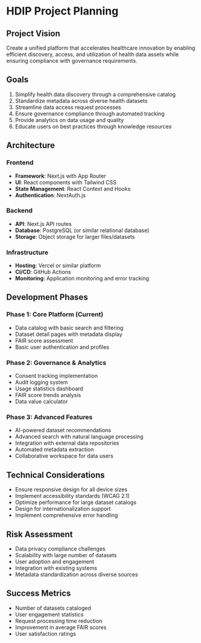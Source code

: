 # HDIP Project Planning

## Project Vision
Create a unified platform that accelerates healthcare innovation by enabling efficient discovery, access, and utilization of health data assets while ensuring compliance with governance requirements.

## Goals
1. Simplify health data discovery through a comprehensive catalog
2. Standardize metadata across diverse health datasets
3. Streamline data access request processes
4. Ensure governance compliance through automated tracking
5. Provide analytics on data usage and quality
6. Educate users on best practices through knowledge resources

## Architecture

### Frontend
- **Framework**: Next.js with App Router
- **UI**: React components with Tailwind CSS
- **State Management**: React Context and Hooks
- **Authentication**: NextAuth.js

### Backend
- **API**: Next.js API routes
- **Database**: PostgreSQL (or similar relational database)
- **Storage**: Object storage for larger files/datasets

### Infrastructure
- **Hosting**: Vercel or similar platform
- **CI/CD**: GitHub Actions
- **Monitoring**: Application monitoring and error tracking

## Development Phases

### Phase 1: Core Platform (Current)
- Data catalog with basic search and filtering
- Dataset detail pages with metadata display
- FAIR score assessment
- Basic user authentication and profiles

### Phase 2: Governance & Analytics
- Consent tracking implementation
- Audit logging system
- Usage statistics dashboard
- FAIR score trends analysis
- Data value calculator

### Phase 3: Advanced Features
- AI-powered dataset recommendations
- Advanced search with natural language processing
- Integration with external data repositories
- Automated metadata extraction
- Collaborative workspace for data users

## Technical Considerations
- Ensure responsive design for all device sizes
- Implement accessibility standards (WCAG 2.1)
- Optimize performance for large dataset catalogs
- Design for internationalization support
- Implement comprehensive error handling

## Risk Assessment
- Data privacy compliance challenges
- Scalability with large number of datasets
- User adoption and engagement
- Integration with existing systems
- Metadata standardization across diverse sources

## Success Metrics
- Number of datasets cataloged
- User engagement statistics
- Request processing time reduction
- Improvement in average FAIR scores
- User satisfaction ratings


